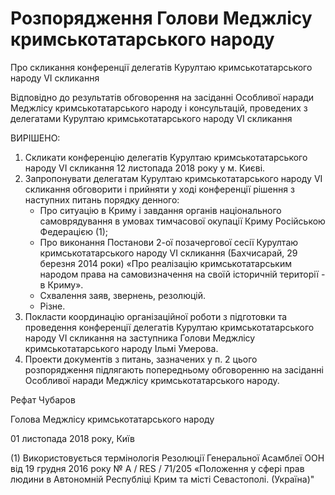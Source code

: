 # Розпорядження Голови Меджлісу кримськотатарського народу

Про скликання конференції делегатів Курултаю кримськотатарського народу VI скликання

Відповідно до результатів обговорення на засіданні Особливої наради Меджлісу кримськотатарського народу і консультацій, проведених з делегатами Курултаю кримськотатарського народу VI скликання

ВИРІШЕНО:

1. Скликати конференцію делегатів Курултаю кримськотатарського народу VI скликання 12 листопада 2018 року у м. Києві.
2. Запропонувати делегатам Курултаю кримськотатарського народу VI скликання обговорити і прийняти у ході конференції рішення з наступних питань порядку денного:
   - Про ситуацію в Криму і завдання органів національного самоврядування в умовах тимчасової окупації Криму Російською Федерацією (1);
   - Про виконання Постанови 2-ої позачергової сесії Курултаю кримськотатарського народу VI скликання (Бахчисарай, 29 березня 2014 роки) «Про реалізацію кримськотатарським народом права на самовизначення на своїй історичній території - в Криму».
   - Схвалення заяв, звернень, резолюцій.
   - Різне.
3. Покласти координацію організаційної роботи з підготовки та проведення конференції делегатів Курултаю кримськотатарського народу VI скликання на заступника Голови Меджлісу кримськотатарського народу Ільмі Умерова.
4. Проекти документів з питань, зазначених у п. 2 цього розпорядження підлягають попередньому обговоренню на засіданні Особливої наради Меджлісу кримськотатарського народу.

Рефат Чубаров

Голова
Меджлісу кримськотатарського народу

01 листопада 2018 року,
Київ

(1) Використовується термінологія Резолюції Генеральної Асамблеї ООН від 19 грудня 2016 року № A / RES / 71/205 «Положення у сфері прав людини в Автономній Республіці Крим та місті Севастополі. (Україна)"
